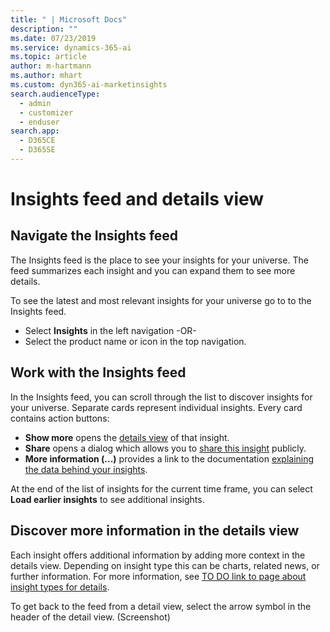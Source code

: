 ```yaml
---
title: " | Microsoft Docs"
description: ""
ms.date: 07/23/2019
ms.service: dynamics-365-ai
ms.topic: article
author: m-hartmann
ms.author: mhart
ms.custom: dyn365-ai-marketinsights
search.audienceType: 
  - admin
  - customizer
  - enduser
search.app: 
  - D365CE
  - D365SE
---
```


# Insights feed and details view

## Navigate the Insights feed

The Insights feed is the place to see your insights for your universe. The feed summarizes each insight and you can expand them to see more details.

To see the latest and most relevant insights for your universe go to to the Insights feed.
- Select **Insights** in the left navigation
-OR-
- Select the product name or icon in the top navigation.

## Work with the Insights feed

In the Insights feed, you can scroll through the list to discover insights for your universe. Separate cards represent individual insights. Every card contains action buttons:
- **Show more** opens the [details view](#discover-more-information-in-the-details-view) of that insight. 
- **Share** opens a dialog which allows you to [share this insight](share-insights.md) publicly.
- **More information (...)** provides a link to the documentation [explaining the data behind your insights](alerts-data-science.md). 

At the end of the list of insights for the current time frame, you can select **Load earlier insights** to see additional insights.

## Discover more information in the details view

Each insight offers additional information by adding more context in the details view. Depending on insight type this can be charts, related news, or further information.
For more information, see [TO DO link to page about insight types for details](page.md).

To get back to the feed from a detail view, select the arrow symbol in the header of the detail view.
(Screenshot)

